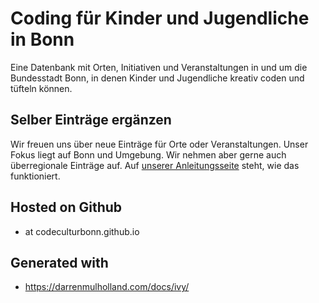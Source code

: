 # Coding für Kinder und Jugendliche in Bonn

Eine Datenbank mit Orten,  Initiativen und Veranstaltungen in und um die Bundesstadt Bonn, in denen Kinder und Jugendliche kreativ coden und tüfteln können.

## Selber Einträge ergänzen

Wir freuen uns über neue Einträge für Orte oder Veranstaltungen. Unser Fokus liegt auf Bonn und Umgebung. Wir nehmen aber gerne auch überregionale Einträge auf. Auf [unserer Anleitungsseite](https://codekulturbonn.de/about.html) steht, wie das funktioniert. 

## Hosted on Github 

* at codeculturbonn.github.io

## Generated with 

* https://darrenmulholland.com/docs/ivy/
